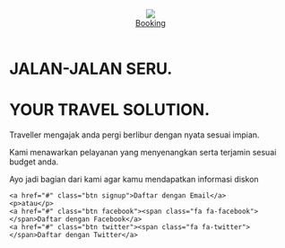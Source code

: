 <!DOCTYPE html>
<html>
  <head>
    <meta charset="utf-8">
    <title>Traveling</title>
    <link rel="stylesheet" href="stylesheet.css">
    <!-- Unduh Font Awesome dibawah -->
     <link rel="stylesheet" href="//maxcdn.bootstrapcdn.com/font-awesome/4.3.0/css/font-awesome.min.css">
  </head>
  <body>
    <!-- Ketik code Anda dibawah -->
   <header>
     <div class="container">
       <div class="header-left">
         <img class="logo" src="https://encrypted-tbn0.gstatic.com/images?q=tbn%3AANd9GcRNNfTAAkWqkm6Zt_k-H2nRtzu7-Wk3pfYvJw&usqp=CAU">
       </div>
       <div class="header-right">
         <a href="#" class="booking">Booking</a>
         </div>
       </div>
   </header>
   <div class="top-wrapper">
   <div class="container">
    <h1>JALAN-JALAN SERU.</h1>
    <h1>YOUR TRAVEL SOLUTION.</h1>
    <p>Traveller mengajak anda pergi berlibur dengan nyata sesuai impian.</p>
    <p>Kami menawarkan pelayanan yang menyenangkan serta terjamin sesuai budget anda. </p>
  <div class="btn-wrapper">
    <p> Ayo jadi bagian dari kami agar kamu mendapatkan informasi diskon</p>
    
    <a href="#" class="btn signup">Daftar dengan Email</a>
    <p>atau</p>
    <a href="#" class="btn facebook"><span class="fa fa-facebook"></span>Daftar dengan Facebook</a>
    <a href="#" class="btn twitter"><span class="fa fa-twitter"></span>Daftar dengan Twitter</a>
  </div>
  </div>
  </div>
  
  </body>
</html>

